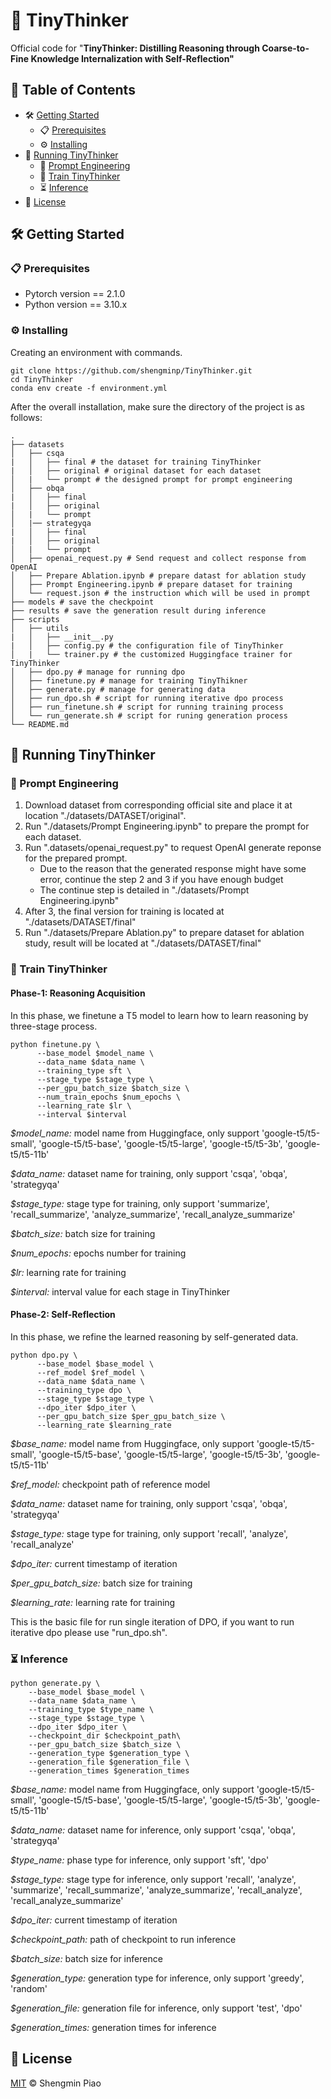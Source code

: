 # :thinking: TinyThinker

Official code for "**TinyThinker: Distilling Reasoning through Coarse-to-Fine Knowledge Internalization with Self-Reflection"**

## :bookmark_tabs: Table of Contents

- :hammer_and_wrench: [Getting Started](#hammer_and_wrench-getting-started)
  - :clipboard: [Prerequisites](#clipboard-prerequisites)
  - :gear: [Installing](#gear-installing)
- :rocket: [Running TinyThinker](#rocket-running-tinythinker)
  - :memo: [Prompt Engineering](#memo-prompt-engineering)
  - :dart: [Train TinyThinker](#dart-train-tinythinker)
  - :hourglass_flowing_sand: [Inference](#hourglass_flowing_sand-inference)
- :page_facing_up: [License](#page_facing_up-license)

## :hammer_and_wrench: Getting Started

### :clipboard: Prerequisites

* Pytorch version == 2.1.0
* Python version == 3.10.x

### :gear: Installing

Creating an environment with commands.

```
git clone https://github.com/shengminp/TinyThinker.git
cd TinyThinker
conda env create -f environment.yml
```

After the overall installation, make sure the directory of the project is as follows:
    
    .
    ├── datasets
    │   ├── csqa
    |   │   ├── final # the dataset for training TinyThinker
    |   │   ├── original # original dataset for each dataset
    │   |   └── prompt # the designed prompt for prompt engineering
    │   ├── obqa
    |   │   ├── final
    |   │   ├── original
    │   |   └── prompt
    │   |── strategyqa
    |   │   ├── final
    |   │   ├── original
    │   |   └── prompt
    │   ├── openai_request.py # Send request and collect response from OpenAI
    │   ├── Prepare Ablation.ipynb # prepare datast for ablation study
    │   ├── Prompt Engineering.ipynb # prepare dataset for training
    │   └── request.json # the instruction which will be used in prompt
    ├── models # save the checkpoint
    ├── results # save the generation result during inference
    ├── scripts
    │   ├── utils
    |   │   ├── __init__.py
    |   │   ├── config.py # the configuration file of TinyThinker
    │   |   └── trainer.py # the customized Huggingface trainer for TinyThinker
    │   ├── dpo.py # manage for running dpo
    │   ├── finetune.py # manage for training TinyThikner
    │   ├── generate.py # manage for generating data
    │   ├── run_dpo.sh # script for running iterative dpo process
    │   ├── run_finetune.sh # script for running training process
    │   └── run_generate.sh # script for runing generation process
    └── README.md

## :rocket: Running TinyThinker

### :memo: Prompt Engineering
1. Download dataset from corresponding official site and place it at location "./datasets/DATASET/original".
2. Run "./datasets/Prompt Engineering.ipynb" to prepare the prompt for each dataset.
3. Run ".datasets/openai_request.py" to request OpenAI generate reponse for the prepared prompt.
   - Due to the reason that the generated response might have some error, continue the step 2 and 3 if you have enough budget
   - The continue step is detailed in "./datasets/Prompt Engineering.ipynb"
4. After 3, the final version for training is located at "./datasets/DATASET/final"
5. Run "./datasets/Prepare Ablation.py" to prepare dataset for ablation study, result will be located at "./datasets/DATASET/final"

### :dart: Train TinyThinker
#### **Phase-1: Reasoning Acquisition**
In this phase, we finetune a T5 model to learn how to learn reasoning by three-stage process.
```
python finetune.py \
      --base_model $model_name \
      --data_name $data_name \
      --training_type sft \
      --stage_type $stage_type \
      --per_gpu_batch_size $batch_size \
      --num_train_epochs $num_epochs \
      --learning_rate $lr \
      --interval $interval
```
*$model_name:* model name from Huggingface, only support 'google-t5/t5-small', 'google-t5/t5-base', 'google-t5/t5-large', 'google-t5/t5-3b', 'google-t5/t5-11b'

*$data_name:* dataset name for training, only support 'csqa', 'obqa', 'strategyqa'

*$stage_type:* stage type for training, only support 'summarize', 'recall_summarize', 'analyze_summarize', 'recall_analyze_summarize'

*$batch_size:* batch size for training

*$num_epochs:* epochs number for training

*$lr:* learning rate for training

*$interval:* interval value for each stage in TinyThinker

#### **Phase-2: Self-Reflection**
In this phase, we refine the learned reasoning by self-generated data.
```
python dpo.py \
      --base_model $base_model \
      --ref_model $ref_model \
      --data_name $data_name \
      --training_type dpo \
      --stage_type $stage_type \
      --dpo_iter $dpo_iter \
      --per_gpu_batch_size $per_gpu_batch_size \
      --learning_rate $learning_rate
```
*$base_name:* model name from Huggingface, only support 'google-t5/t5-small', 'google-t5/t5-base', 'google-t5/t5-large', 'google-t5/t5-3b', 'google-t5/t5-11b'

*$ref_model:* checkpoint path of reference model

*$data_name:* dataset name for training, only support 'csqa', 'obqa', 'strategyqa'

*$stage_type:* stage type for training, only support 'recall', 'analyze', 'recall_analyze'

*$dpo_iter:* current timestamp of iteration

*$per_gpu_batch_size:* batch size for training

*$learning_rate:* learning rate for training

This is the basic file for run single iteration of DPO, if you want to run iterative dpo please use "run_dpo.sh".

### :hourglass_flowing_sand: Inference
```
python generate.py \
    --base_model $base_model \
    --data_name $data_name \
    --training_type $type_name \
    --stage_type $stage_type \
    --dpo_iter $dpo_iter \
    --checkpoint_dir $checkpoint_path\
    --per_gpu_batch_size $batch_size \
    --generation_type $generation_type \
    --generation_file $generation_file \
    --generation_times $generation_times
```
*$base_name:* model name from Huggingface, only support 'google-t5/t5-small', 'google-t5/t5-base', 'google-t5/t5-large', 'google-t5/t5-3b', 'google-t5/t5-11b'

*$data_name:* dataset name for inference, only support 'csqa', 'obqa', 'strategyqa'

*$type_name:* phase type for inference, only support 'sft', 'dpo'

*$stage_type:* stage type for inference, only support 'recall', 'analyze', 'summarize', 'recall_summarize', 'analyze_summarize', 'recall_analyze', 'recall_analyze_summarize'

*$dpo_iter:* current timestamp of iteration

*$checkpoint_path:* path of checkpoint to run inference

*$batch_size:* batch size for inference

*$generation_type:* generation type for inference, only support 'greedy', 'random'

*$generation_file:* generation file for inference, only support 'test', 'dpo'

*$generation_times:* generation times for inference


## :page_facing_up: License

[MIT](LICENSE) © Shengmin Piao
